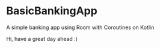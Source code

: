 # BasicBankingApp
A simple banking app using Room with Coroutines on Kotlin

Hi, have a great day ahead :)
